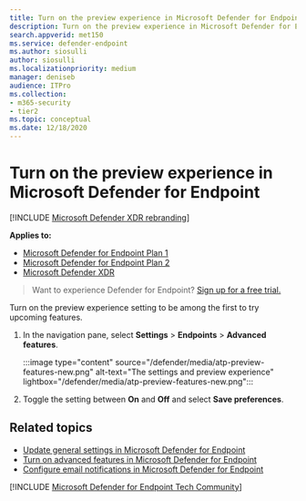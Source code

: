 ```yaml
---
title: Turn on the preview experience in Microsoft Defender for Endpoint
description: Turn on the preview experience in Microsoft Defender for Endpoint to try upcoming features.
search.appverid: met150
ms.service: defender-endpoint
ms.author: siosulli
author: siosulli
ms.localizationpriority: medium
manager: deniseb
audience: ITPro
ms.collection: 
- m365-security
- tier2
ms.topic: conceptual
ms.date: 12/18/2020
---
```


# Turn on the preview experience in Microsoft Defender for Endpoint

[!INCLUDE [Microsoft Defender XDR rebranding](../includes/microsoft-defender.md)]

**Applies to:**
- [Microsoft Defender for Endpoint Plan 1](https://go.microsoft.com/fwlink/p/?linkid=2154037)
- [Microsoft Defender for Endpoint Plan 2](https://go.microsoft.com/fwlink/p/?linkid=2154037)
- [Microsoft Defender XDR](https://go.microsoft.com/fwlink/?linkid=2118804)


> Want to experience Defender for Endpoint? [Sign up for a free trial.](https://signup.microsoft.com/create-account/signup?products=7f379fee-c4f9-4278-b0a1-e4c8c2fcdf7e&ru=https://aka.ms/MDEp2OpenTrial?ocid=docs-wdatp-previewsettings-abovefoldlink)

Turn on the preview experience setting to be among the first to try upcoming features.

1. In the navigation pane, select **Settings** \> **Endpoints** \> **Advanced features**.

    :::image type="content" source="/defender/media/atp-preview-features-new.png" alt-text="The settings and preview experience" lightbox="/defender/media/atp-preview-features-new.png":::


2. Toggle the setting between **On** and **Off** and select **Save preferences**.

## Related topics
- [Update general settings in Microsoft Defender for Endpoint](preferences-setup.md)
- [Turn on advanced features in Microsoft Defender for Endpoint](advanced-features.md)
- [Configure email notifications in Microsoft Defender for Endpoint](/defender-xdr/configure-email-notifications)


[!INCLUDE [Microsoft Defender for Endpoint Tech Community](../includes/defender-mde-techcommunity.md)]
